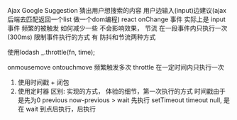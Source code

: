 Ajax Google Suggestion
猜出用户想搜索的内容
用户边输入(input)边建议(ajax 后端去匹配返回一个list 做一个dom编程)
react onChange 事件 实际上是 input 事件
频繁的被触发 如何减少一些 不会影响效果，
节流 在一段事件内只执行一次(300ms)
限制事件执行的方式 有 防抖和节流两种方式

使用lodash _.throttle(fn, time);

onmousemove ontouchmove 频繁触发多次
throttle 在一定时间内只执行一次

1. 使用时间戳 + 闭包
2. 使用定时器
区别: 实现的方式， 体验的细节，第一次执行的方式 时间戳由于是先为0 previous now-previous > wait 先执行 setTimeout timeout null, 是在 wait 到点后执行，后执行
